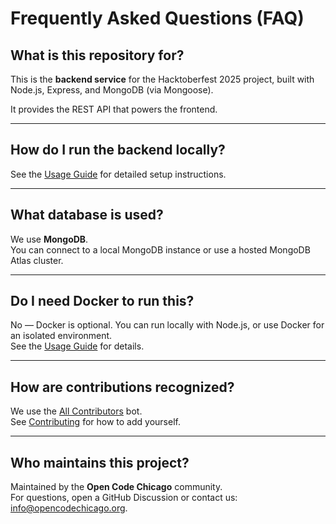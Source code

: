 # Frequently Asked Questions (FAQ)

## What is this repository for?
This is the **backend service** for the Hacktoberfest 2025 project, built with Node.js, Express, and MongoDB (via Mongoose).

It provides the REST API that powers the frontend.

---

## How do I run the backend locally?
See the [Usage Guide](./usage.md) for detailed setup instructions.

---

## What database is used?
We use **MongoDB**.  
You can connect to a local MongoDB instance or use a hosted MongoDB Atlas cluster.

---

## Do I need Docker to run this?
No — Docker is optional. You can run locally with Node.js, or use Docker for an isolated environment.  
See the [Usage Guide](./usage.md#using-docker) for details.

---

## How are contributions recognized?
We use the [All Contributors](https://allcontributors.org) bot.  
See [Contributing](../CONTRIBUTING.md) for how to add yourself.

---

## Who maintains this project?
Maintained by the **Open Code Chicago** community.  
For questions, open a GitHub Discussion or contact us: [info@opencodechicago.org](mailto:info@opencodechicago.org).
